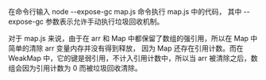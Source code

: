在命令行输入 node --expose-gc map.js 命令执行 map.js 中的代码，
其中 --expose-gc 参数表示允许手动执行垃圾回收机制。



对于 map.js 来说，由于在 arr 和 Map 中都保留了数组的强引用，所以在 Map 中简单的清除 arr 变量内存并没有得到释放，
因为 Map 还存在引用计数。而在 WeakMap 中，它的键是弱引用，不计入引用计数中，所以当 arr 被清除之后，数组会因为引用计数为 0 而被垃圾回收清除。
